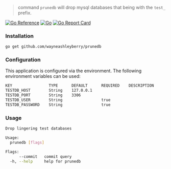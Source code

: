 > command `prunedb` will drop mysql databases that being with the `test_`
> prefix.

[![Go
Reference](https://pkg.go.dev/badge/github.com/wayneashleyberry/prunedb.svg)](https://pkg.go.dev/github.com/wayneashleyberry/prunedb)
[![Go](https://github.com/wayneashleyberry/prunedb/actions/workflows/go.yml/badge.svg)](https://github.com/wayneashleyberry/prunedb/actions/workflows/go.yml)
[![Go Report
Card](https://goreportcard.com/badge/github.com/wayneashleyberry/prunedb)](https://goreportcard.com/report/github.com/wayneashleyberry/prunedb)

### Installation

```sh
go get github.com/wayneashleyberry/prunedb
```

### Configuration

This application is configured via the environment. The following environment variables can be used:

```sh
KEY                TYPE      DEFAULT      REQUIRED    DESCRIPTION
TESTDB_HOST        String    127.0.0.1
TESTDB_PORT        String    3306
TESTDB_USER        String                 true
TESTDB_PASSWORD    String                 true
```

### Usage

```sh
Drop lingering test databases

Usage:
  prunedb [flags]

Flags:
      --commit   commit query
  -h, --help     help for prunedb
```
